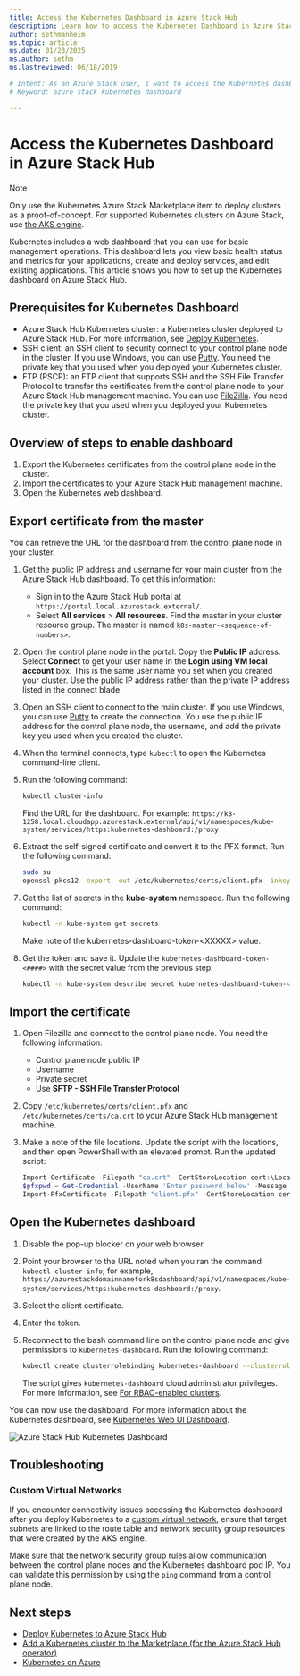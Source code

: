```yaml
--- 
title: Access the Kubernetes Dashboard in Azure Stack Hub  
description: Learn how to access the Kubernetes Dashboard in Azure Stack Hub.
author: sethmanheim  
ms.topic: article 
ms.date: 01/23/2025
ms.author: sethm
ms.lastreviewed: 06/18/2019

# Intent: As an Azure Stack user, I want to access the Kubernetes dashboard from Azure Stack for basic management operations.
# Keyword: azure stack kubernetes dashboard

---
```

 
# Access the Kubernetes Dashboard in Azure Stack Hub

> [!NOTE]
> Only use the Kubernetes Azure Stack Marketplace item to deploy clusters as a proof-of-concept. For supported Kubernetes clusters on Azure Stack, use [the AKS engine](azure-stack-kubernetes-aks-engine-overview.md).

Kubernetes includes a web dashboard that you can use for basic management operations. This dashboard lets you view basic health status and metrics for your applications, create and deploy services, and edit existing applications. This article shows you how to set up the Kubernetes dashboard on Azure Stack Hub.

## Prerequisites for Kubernetes Dashboard

- Azure Stack Hub Kubernetes cluster: a Kubernetes cluster deployed to Azure Stack Hub. For more information, see [Deploy Kubernetes](azure-stack-solution-template-kubernetes-deploy.md).
- SSH client: an SSH client to security connect to your control plane node in the cluster. If you use Windows, you can use [Putty](https://www.ssh.com/ssh/putty/download). You need the private key that you used when you deployed your Kubernetes cluster.
- FTP (PSCP): an FTP client that supports SSH and the SSH File Transfer Protocol to transfer the certificates from the control plane node to your Azure Stack Hub management machine. You can use [FileZilla](https://filezilla-project.org/download.php?type=client). You need the private key that you used when you deployed your Kubernetes cluster.

## Overview of steps to enable dashboard

1. Export the Kubernetes certificates from the control plane node in the cluster.
1. Import the certificates to your Azure Stack Hub management machine.
1. Open the Kubernetes web dashboard.

## Export certificate from the master

You can retrieve the URL for the dashboard from the control plane node in your cluster.

1. Get the public IP address and username for your main cluster from the Azure Stack Hub dashboard. To get this information:

   - Sign in to the Azure Stack Hub portal at `https://portal.local.azurestack.external/`.
   - Select **All services** > **All resources**. Find the master in your cluster resource group. The master is named `k8s-master-<sequence-of-numbers>`.

1. Open the control plane node in the portal. Copy the **Public IP** address. Select **Connect** to get your user name in the **Login using VM local account** box. This is the same user name you set when you created your cluster. Use the public IP address rather than the private IP address listed in the connect blade.
1. Open an SSH client to connect to the main cluster. If you use Windows, you can use [Putty](https://www.ssh.com/ssh/putty/download) to create the connection. You use the public IP address for the control plane node, the username, and add the private key you used when you created the cluster.
1. When the terminal connects, type `kubectl` to open the Kubernetes command-line client.
1. Run the following command:

   ```bash
   kubectl cluster-info 
   ```

   Find the URL for the dashboard. For example:  `https://k8-1258.local.cloudapp.azurestack.external/api/v1/namespaces/kube-system/services/https:kubernetes-dashboard:/proxy`

1. Extract the self-signed certificate and convert it to the PFX format. Run the following command:

   ```bash
   sudo su 
   openssl pkcs12 -export -out /etc/kubernetes/certs/client.pfx -inkey /etc/kubernetes/certs/client.key  -in /etc/kubernetes/certs/client.crt -certfile /etc/kubernetes/certs/ca.crt 
   ```

1. Get the list of secrets in the **kube-system** namespace. Run the following command:

   ```bash
   kubectl -n kube-system get secrets
   ```

   Make note of the kubernetes-dashboard-token-\<XXXXX> value.

1. Get the token and save it. Update the `kubernetes-dashboard-token-<####>` with the secret value from the previous step:

   ```bash
   kubectl -n kube-system describe secret kubernetes-dashboard-token-<####>| awk '$1=="token:"{print $2}' 
   ```

## Import the certificate

1. Open Filezilla and connect to the control plane node. You need the following information:

   - Control plane node public IP
   - Username
   - Private secret
   - Use **SFTP - SSH File Transfer Protocol**

1. Copy `/etc/kubernetes/certs/client.pfx` and  `/etc/kubernetes/certs/ca.crt` to your Azure Stack Hub management machine.
1. Make a note of the file locations. Update the script with the locations, and then open PowerShell with an elevated prompt. Run the updated script:

   ```powershell
   Import-Certificate -Filepath "ca.crt" -CertStoreLocation cert:\LocalMachine\Root 
   $pfxpwd = Get-Credential -UserName 'Enter password below' -Message 'Enter password below' 
   Import-PfxCertificate -Filepath "client.pfx" -CertStoreLocation cert:\CurrentUser\My -Password $pfxpwd.Password 
   ```

## Open the Kubernetes dashboard

1. Disable the pop-up blocker on your web browser.
1. Point your browser to the URL noted when you ran the command `kubectl cluster-info`; for example, `https://azurestackdomainnamefork8sdashboard/api/v1/namespaces/kube-system/services/https:kubernetes-dashboard:/proxy`.
1. Select the client certificate.
1. Enter the token.
1. Reconnect to the bash command line on the control plane node and give permissions to `kubernetes-dashboard`. Run the following command:

   ```bash
   kubectl create clusterrolebinding kubernetes-dashboard --clusterrole=cluster-admin --serviceaccount=kube-system:kubernetes-dashboard 
   ```

   The script gives `kubernetes-dashboard` cloud administrator privileges. For more information, see [For RBAC-enabled clusters](/azure/aks/kubernetes-dashboard).

You can now use the dashboard. For more information about the Kubernetes dashboard, see [Kubernetes Web UI Dashboard](https://kubernetes.io/docs/tasks/access-application-cluster/web-ui-dashboard/).

![Azure Stack Hub Kubernetes Dashboard](media/azure-stack-solution-template-kubernetes-dashboard/azure-stack-kub-dashboard.png)

## Troubleshooting

### Custom Virtual Networks

If you encounter connectivity issues accessing the Kubernetes dashboard after you deploy Kubernetes to a [custom virtual network](./kubernetes-aks-engine-custom-vnet.md), ensure that target subnets are linked to the route table and network security group resources that were created by the AKS engine.

Make sure that the network security group rules allow communication between the control plane nodes and the Kubernetes dashboard pod IP. You can validate this permission by using the `ping` command from a control plane node.

## Next steps

- [Deploy Kubernetes to Azure Stack Hub](azure-stack-solution-template-kubernetes-deploy.md)  
- [Add a Kubernetes cluster to the Marketplace (for the Azure Stack Hub operator)](../operator/azure-stack-solution-template-kubernetes-cluster-add.md)
- [Kubernetes on Azure](/azure/container-service/kubernetes/container-service-kubernetes-walkthrough)
